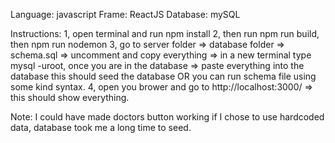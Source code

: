 Language: javascript
Frame: ReactJS
Database: mySQL

Instructions:
1, open terminal and run npm install
2, then run npm run build, then npm run nodemon
3, go to server folder => database folder => schema.sql => uncomment and copy everything
=> in a new terminal type mysql -uroot, once you are in the database => paste everything into the database
this should seed the database OR you can run schema file using some kind syntax.
4, open you brower and go to http://localhost:3000/ => this should show everything.

Note: I could have made doctors button working if I chose to use hardcoded data, database took me a long time to seed.